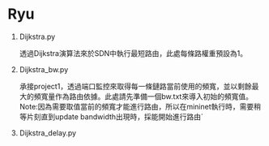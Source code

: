 # Ryu

1. Dijkstra.py

    透過Dijkstra演算法來於SDN中執行最短路由，此處每條路權重預設為1。
    
2. Dijkstra_bw.py

    承接project1，透過端口監控來取得每一條鏈路當前使用的頻寬，並以剩餘最大的頻寬量作為路由依據。此處請先準備一個bw.txt來導入初始的頻寬值。
    Note:因為需要取值當前的頻寬才能進行路由，所以在mininet執行時，需要稍等片刻直到update bandwidth出現時，採能開始進行路由`
    
3. Dijkstra_delay.py
